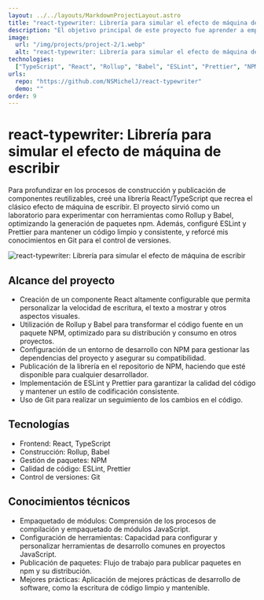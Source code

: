 ```yaml
---
layout: ../../layouts/MarkdownProjectLayout.astro
title: "react-typewriter: Librería para simular el efecto de máquina de escribir"
description: "El objetivo principal de este proyecto fue aprender a empaquetar dependencias con Rollup y Babel, publicarlas en npm, y configurar ESLint y Prettier para asegurar un código limpio y consistente, mientras creaba una librería reutilizable utilizando React y TypeScript."
image:
  url: "/img/projects/project-2/1.webp"
  alt: "react-typewriter: Librería para simular el efecto de máquina de escribir"
technologies:
  ["TypeScript", "React", "Rollup", "Babel", "ESLint", "Prettier", "NPM", Git]
urls:
  repo: "https://github.com/NSMichelJ/react-typewriter"
  demo: ""
order: 9
---
```


# react-typewriter: Librería para simular el efecto de máquina de escribir

Para profundizar en los procesos de construcción y publicación de componentes reutilizables,
creé una librería React/TypeScript que recrea el clásico efecto de máquina de escribir.
El proyecto sirvió como un laboratorio para experimentar con herramientas como Rollup y Babel, optimizando la generación de paquetes npm.
Además, configuré ESLint y Prettier para mantener un código limpio y consistente, y reforcé mis conocimientos en Git para el control de versiones.

![react-typewriter: Librería para simular el efecto de máquina de escribir](/img/projects/project-2/2.webp)

## Alcance del proyecto

- Creación de un componente React altamente configurable que permita personalizar la velocidad de escritura, el texto a mostrar y otros aspectos visuales.
- Utilización de Rollup y Babel para transformar el código fuente en un paquete NPM, optimizado para su distribución y consumo en otros proyectos.
- Configuración de un entorno de desarrollo con NPM para gestionar las dependencias del proyecto y asegurar su compatibilidad.
- Publicación de la librería en el repositorio de NPM, haciendo que esté disponible para cualquier desarrollador.
- Implementación de ESLint y Prettier para garantizar la calidad del código y mantener un estilo de codificación consistente.
- Uso de Git para realizar un seguimiento de los cambios en el código.

## Tecnologías

- Frontend: React, TypeScript
- Construcción: Rollup, Babel
- Gestión de paquetes: NPM
- Calidad de código: ESLint, Prettier
- Control de versiones: Git

## Conocimientos técnicos

- Empaquetado de módulos: Comprensión de los procesos de compilación y empaquetado de módulos JavaScript.
- Configuración de herramientas: Capacidad para configurar y personalizar herramientas de desarrollo comunes en proyectos JavaScript.
- Publicación de paquetes: Flujo de trabajo para publicar paquetes en npm y su distribución.
- Mejores prácticas: Aplicación de mejores prácticas de desarrollo de software, como la escritura de código limpio y mantenible.
